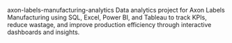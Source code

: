  axon-labels-manufacturing-analytics
Data analytics project for Axon Labels Manufacturing using SQL, Excel, Power BI, and Tableau to track KPIs, reduce wastage, and improve production efficiency through interactive dashboards and insights.
